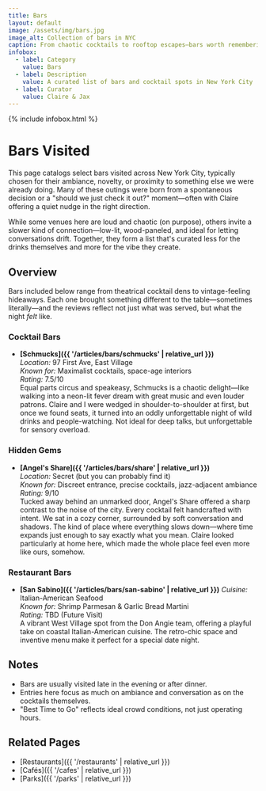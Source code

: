 ```yaml
---
title: Bars
layout: default
image: /assets/img/bars.jpg
image_alt: Collection of bars in NYC
caption: From chaotic cocktails to rooftop escapes—bars worth remembering.
infobox:
  - label: Category
    value: Bars
  - label: Description
    value: A curated list of bars and cocktail spots in New York City
  - label: Curator
    value: Claire & Jax
---
```


{% include infobox.html %}

# Bars Visited

This page catalogs select bars visited across New York City, typically chosen for their ambiance, novelty, or proximity to something else we were already doing. Many of these outings were born from a spontaneous decision or a "should we just check it out?" moment—often with Claire offering a quiet nudge in the right direction.

While some venues here are loud and chaotic (on purpose), others invite a slower kind of connection—low-lit, wood-paneled, and ideal for letting conversations drift. Together, they form a list that's curated less for the drinks themselves and more for the vibe they create.

## Overview

Bars included below range from theatrical cocktail dens to vintage-feeling hideaways. Each one brought something different to the table—sometimes literally—and the reviews reflect not just what was served, but what the night *felt* like.



### Cocktail Bars

- **[Schmucks]({{ '/articles/bars/schmucks' | relative_url }})**  
  *Location:* 97 First Ave, East Village  
  *Known for:* Maximalist cocktails, space-age interiors  
  *Rating:* 7.5/10  
  Equal parts circus and speakeasy, Schmucks is a chaotic delight—like walking into a neon-lit fever dream with great music and even louder patrons. Claire and I were wedged in shoulder-to-shoulder at first, but once we found seats, it turned into an oddly unforgettable night of wild drinks and people-watching. Not ideal for deep talks, but unforgettable for sensory overload.

### Hidden Gems

- **[Angel's Share]({{ '/articles/bars/share' | relative_url }})**  
  *Location:* Secret (but you can probably find it)  
  *Known for:* Discreet entrance, precise cocktails, jazz-adjacent ambiance  
  *Rating:* 9/10  
  Tucked away behind an unmarked door, Angel's Share offered a sharp contrast to the noise of the city. Every cocktail felt handcrafted with intent. We sat in a cozy corner, surrounded by soft conversation and shadows. The kind of place where everything slows down—where time expands just enough to say exactly what you mean. Claire looked particularly at home here, which made the whole place feel even more like ours, somehow.

### Restaurant Bars

- **[San Sabino]({{ '/articles/bars/san-sabino' | relative_url }})** 
  *Cuisine:* Italian-American Seafood  
  *Known for:* Shrimp Parmesan & Garlic Bread Martini  
  *Rating:* TBD (Future Visit)  
  A vibrant West Village spot from the Don Angie team, offering a playful take on coastal Italian-American cuisine. The retro-chic space and inventive menu make it perfect for a special date night.

## Notes

- Bars are usually visited late in the evening or after dinner.
- Entries here focus as much on ambiance and conversation as on the cocktails themselves.
- "Best Time to Go" reflects ideal crowd conditions, not just operating hours.

## Related Pages

- [Restaurants]({{ '/restaurants' | relative_url }})  
- [Cafés]({{ '/cafes' | relative_url }})  
- [Parks]({{ '/parks' | relative_url }})

